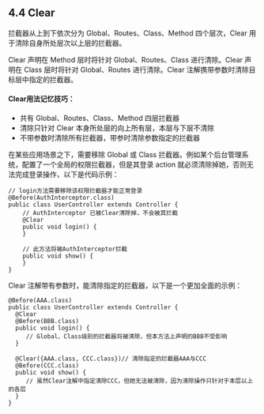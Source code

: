 ## 4.4 Clear

拦截器从上到下依次分为 Global、Routes、Class、Method 四个层次，Clear 用于清除自身所处层次以上层的拦截器。

Clear 声明在 Method 层时将针对 Global、Routes、Class 进行清除。Clear 声明在 Class 层时将针对 Global、Routes 进行清除。Clear 注解携带参数时清除目标层中指定的拦截器。

#### Clear用法记忆技巧：

- 共有 Global、Routes、Class、Method 四层拦截器
- 清除只针对 Clear 本身所处层的向上所有层，本层与下层不清除
- 不带参数时清除所有拦截器，带参时清除参数指定的拦截器

在某些应用场景之下，需要移除 Global 或 Class 拦截器。例如某个后台管理系统，配置了一个全局的权限拦截器，但是其登录 action 就必须清除掉她，否则无法完成登录操作，以下是代码示例：

```
// login方法需要移除该权限拦截器才能正常登录
@Before(AuthInterceptor.class)
public class UserController extends Controller {
    // AuthInterceptor 已被Clear清除掉，不会被其拦截
    @Clear
    public void login() {
    }

    // 此方法将被AuthInterceptor拦截
    public void show() {
    }
}
```

Clear 注解带有参数时，能清除指定的拦截器，以下是一个更加全面的示例：

```
@Before(AAA.class)
public class UserController extends Controller {
  @Clear
  @Before(BBB.class)
  public void login() {
     // Global、Class级别的拦截器将被清除，但本方法上声明的BBB不受影响
  }

  @Clear({AAA.class, CCC.class})// 清除指定的拦截器AAA与CCC
  @Before(CCC.class)
  public void show() {
     // 虽然Clear注解中指定清除CCC，但她无法被清除，因为清除操作只针对于本层以上的各层
  }
}
```
